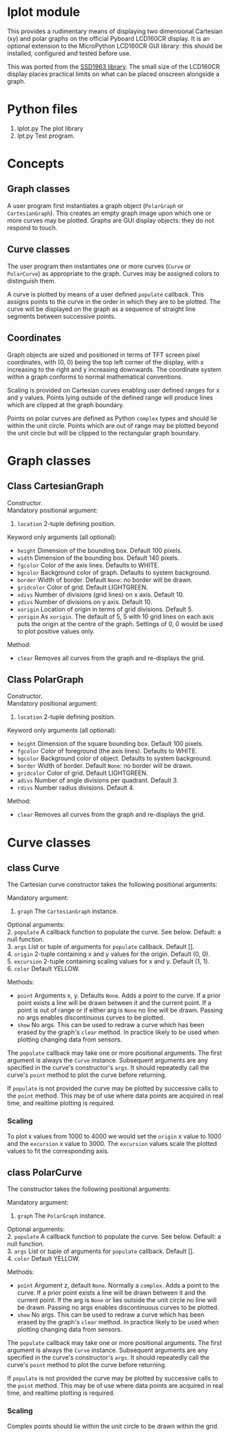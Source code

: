 # lplot module

This provides a rudimentary means of displaying two dimensional Cartesian (xy)
and polar graphs on the official Pyboard LCD160CR display. It is an optional
extension to the MicroPython LCD160CR GUI library: this should be installed,
configured and tested before use.

This was ported from the [SSD1963 library](https://github.com/peterhinch/micropython-tft-gui.git).
The small size of the LCD160CR display places practical limits on what can be
placed onscreen alongside a graph.

# Python files

 1. lplot.py The plot library
 2. lpt.py Test program.

# Concepts

## Graph classes

A user program first instantiates a graph object (`PolarGraph` or
`CartesianGraph`). This creates an empty graph image upon which one or more
curves may be plotted. Graphs are GUI display objects: they do not respond to
touch.

## Curve classes

The user program then instantiates one or more curves (`Curve` or
`PolarCurve`) as appropriate to the graph. Curves may be assigned colors to
distinguish them.

A curve is plotted by means of a user defined `populate` callback. This
assigns points to the curve in the order in which they are to be plotted. The
curve will be displayed on the graph as a sequence of straight line segments
between successive points.

## Coordinates

Graph objects are sized and positioned in terms of TFT screen pixel
coordinates, with (0, 0) being the top left corner of the display, with x
increasing to the right and y increasing downwards. The coordinate system
within a graph conforms to normal mathematical conventions.

Scaling is provided on Cartesian curves enabling user defined ranges for x and
y values. Points lying outside of the defined range will produce lines which
are clipped at the graph boundary.

Points on polar curves are defined as Python `complex` types and should lie
within the unit circle. Points which are out of range may be plotted beyond the
unit circle but will be clipped to the rectangular graph boundary.

# Graph classes

## Class CartesianGraph

Constructor.  
Mandatory positional argument:  
 1. `location` 2-tuple defining position.

Keyword only arguments (all optional):  
 * `height` Dimension of the bounding box. Default 100 pixels.
 * `width` Dimension of the bounding box. Default 140 pixels.
 * `fgcolor` Color of the axis lines. Defaults to WHITE.
 * `bgcolor` Background color of graph. Defaults to system background.
 * `border` Width of border. Default `None`: no border will be drawn.
 * `gridcolor` Color of grid. Default LIGHTGREEN.
 * `xdivs` Number of divisions (grid lines) on x axis. Default 10.
 * `ydivs` Number of divisions on y axis. Default 10.
 * `xorigin` Location of origin in terms of grid divisions. Default 5.
 * `yorigin` As `xorigin`. The default of 5, 5 with 10 grid lines on each axis puts the origin
 at the centre of the graph. Settings of 0, 0 would be used to plot positive values only.

Method:
 * `clear` Removes all curves from the graph and re-displays the grid.

## Class PolarGraph

Constructor.  
Mandatory positional argument:  
 1. `location` 2-tuple defining position.

Keyword only arguments (all optional):  
 * `height` Dimension of the square bounding box. Default 100 pixels.
 * `fgcolor` Color of foreground (the axis lines). Defaults to WHITE.
 * `bgcolor` Background color of object. Defaults to system background.
 * `border` Width of border. Default `None`: no border will be drawn.
 * `gridcolor` Color of grid. Default LIGHTGREEN.
 * `adivs` Number of angle divisions per quadrant. Default 3.
 * `rdivs` Number radius divisions. Default 4.

Method:
 * `clear` Removes all curves from the graph and re-displays the grid.

# Curve classes

## class Curve

The Cartesian curve constructor takes the following positional arguments:

Mandatory argument:
 1. `graph` The `CartesianGraph` instance.

Optional arguments:  
 2. `populate` A callback function to populate the curve. See below. Default: a null function.  
 3. `args` List or tuple of arguments for `populate` callback. Default [].  
 4. `origin` 2-tuple containing x and y values for the origin. Default (0, 0).  
 5. `excursion` 2-tuple containing scaling values for x and y. Default (1, 1).  
 6. `color` Default YELLOW.

Methods:
 * `point` Arguments x, y. Defaults `None`. Adds a point to the curve. If a
 prior point exists a line will be drawn between it and the current point. If a
 point is out of range or if either arg is `None` no line will be drawn.
 Passing no args enables discontinuous curves to be plotted.
 * `show` No args. This can be used to redraw a curve which has been erased
 by the graph's `clear` method. In practice likely to be used when plotting
 changing data from sensors.

The `populate` callback may take one or more positional arguments. The first argument is always
the `Curve` instance. Subsequent arguments are any specified in the curve's constructor's
`args`. It should repeatedly call the curve's `point` method to plot the curve before
returning.

If `populate` is not provided the curve may be plotted by successive calls to the `point`
method. This may be of use where data points are acquired in real time, and realtime plotting is
required.

### Scaling

To plot x values from 1000 to 4000 we would set the `origin` x value to 1000 and the `excursion`
x value to 3000. The `excursion` values scale the plotted values to fit the corresponding axis.

## class PolarCurve

The constructor takes the following positional arguments:

Mandatory argument:
 1. `graph` The `PolarGraph` instance.

Optional arguments:  
 2. `populate` A callback function to populate the curve. See below. Default: a null function.  
 3. `args` List or tuple of arguments for `populate` callback. Default [].  
 4. `color` Default YELLOW.

Methods:
 * `point` Argument z, default `None`. Normally a `complex`. Adds a point
 to the curve. If a prior point exists a line will be drawn between it and the
 current point. If the arg is `None` or lies outside the unit circle no line
 will be drawn. Passing no args enables discontinuous curves to be plotted.
 * `show` No args. This can be used to redraw a curve which has been erased by the graph's
 `clear` method. In practice likely to be used when plotting changing data from sensors.

The `populate` callback may take one or more positional arguments. The first argument is always
the `Curve` instance. Subsequent arguments are any specified in the curve's constructor's
`args`. It should repeatedly call the curve's `point` method to plot the curve before
returning.

If `populate` is not provided the curve may be plotted by successive calls to the `point`
method. This may be of use where data points are acquired in real time, and realtime plotting is
required.

### Scaling

Complex points should lie within the unit circle to be drawn within the grid.

